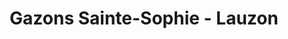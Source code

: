 ---
title: "Gazons Sainte-Sophie - Lauzon"
url: /sainte-sophie/gazons-sainte-sophie-lauzon/
shop: garden centre
---